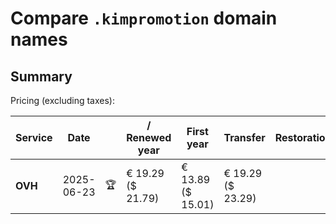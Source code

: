 # Compare `.kimpromotion` domain names

## Summary

Pricing (excluding taxes):

| Service | Date |  | / Renewed year | First year | Transfer | Restoration |
|--|--|--|--|--|--|--|
| **OVH** | 2025-06-23 | 🏆 | € 19.29<br>($ 21.79) | € 13.89<br>($ 15.01) | € 19.29<br>($ 23.29) |  |
